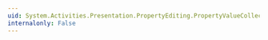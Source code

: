 ```yaml
---
uid: System.Activities.Presentation.PropertyEditing.PropertyValueCollection.CollectionChanged
internalonly: False
---
```

